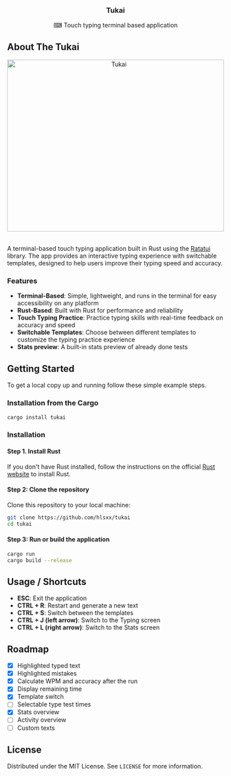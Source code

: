 <div align="center">
  <h3 align="center">Tukai</h3>

  <p align="center">
    ⌨ Touch typing terminal based application
  </p>
</div>

## About The Tukai

<div align="center">
  <img src="https://github.com/hlsxx/tukai/blob/master/blob/example.gif" alt="Tukai" style="width:100%; max-height:400px" />
</div>

</br>

A terminal-based touch typing application built in Rust using the [Ratatui](https://github.com/ratatui/ratatui) library. The app provides an interactive typing experience with switchable templates, designed to help users improve their typing speed and accuracy.

### Features
- **Terminal-Based**: Simple, lightweight, and runs in the terminal for easy accessibility on any platform
- **Rust-Based**: Built with Rust for performance and reliability
- **Touch Typing Practice**: Practice typing skills with real-time feedback on accuracy and speed
- **Switchable Templates**: Choose between different templates to customize the typing practice experience
- **Stats preview**: A built-in stats preview of already done tests



## Getting Started

To get a local copy up and running follow these simple example steps.

### Installation from the Cargo
```sh
cargo install tukai

```
### Installation

#### Step 1. Install Rust
If you don't have Rust installed, follow the instructions on the official [Rust website](https://www.rust-lang.org/tools/install) to install Rust.

#### Step 2: Clone the repository

Clone this repository to your local machine:

```sh
git clone https://github.com/hlsxx/tukai
cd tukai
```
#### Step 3: Run or build the application
```sh
cargo run
cargo build --release
```

<!-- USAGE EXAMPLES -->
## Usage / Shortcuts

- **ESC**:  Exit the application
- **CTRL + R**:  Restart and generate a new text
- **CTRL + S**: Switch between the templates
- **CTRL + J (left arrow)**: Switch to the Typing screen
- **CTRL + L (right arrow)**: Switch to the Stats screen

<!-- ROADMAP -->
## Roadmap

- [x] Highlighted typed text
- [x] Highlighted mistakes
- [x] Calculate WPM and accuracy after the run
- [x] Display remaining time
- [x] Template switch
- [ ]  Selectable type test times
- [x]  Stats overview
- [ ]  Activity overview
- [ ]  Custom texts

<!-- LICENSE -->
## License

Distributed under the MIT License. See `LICENSE` for more information.

